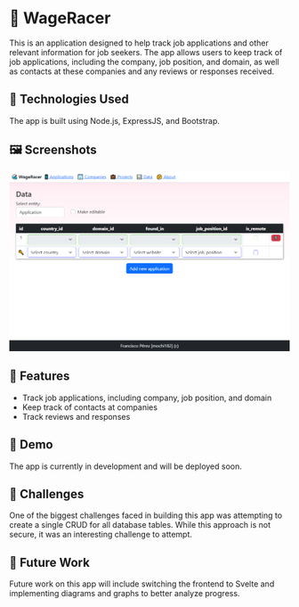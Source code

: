 

# 🌊 WageRacer

This is an application designed to help track job applications and other relevant information for job seekers. The app allows users to keep track of job applications, including the company, job position, and domain, as well as contacts at these companies and any reviews or responses received.

## 🚀 Technologies Used

The app is built using Node.js, ExpressJS, and Bootstrap.

## 🖼️ Screenshots

<p align="center">
  <img src="./readme_pics/screenshot1.png" alt="Screenshot 1">
</p>

## 🌟 Features

* Track job applications, including company, job position, and domain
* Keep track of contacts at companies
* Track reviews and responses

## 🎥 Demo

The app is currently in development and will be deployed soon.

## 🤔 Challenges

One of the biggest challenges faced in building this app was attempting to create a single CRUD for all database tables. While this approach is not secure, it was an interesting challenge to attempt.

## 🔮 Future Work

Future work on this app will include switching the frontend to Svelte and implementing diagrams and graphs to better analyze progress.